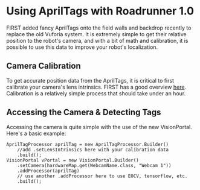 # Using AprilTags with Roadrunner 1.0

FIRST added fancy AprilTags onto the field walls and backdrop recently to replace the old Vuforia system. It is extremely simple to get their relative position to the robot's camera, and with a bit of math and calibration, it is possible to use this data to improve your robot's localization.


## Camera Calibration

To get accurate position data from the AprilTags, it is critical to first calibrate your camera's lens intrinsics. FIRST has a good overview [here](https://ftc-docs.firstinspires.org/en/latest/programming_resources/vision/camera_calibration/camera-calibration.html). Calibration is a relatively simple process that should take under an hour.

## Accessing the Camera & Detecting Tags 

Accessing the camera is quite simple with the use of the new VisionPortal.
Here's a basic example:

    AprilTagProcessor aprilTag = new AprilTagProcessor.Builder()
        //add .setLensIntrinsics here with your calibration data
        .build();
    VisionPortal vPortal = new VisionPortal.Builder()
        .setCamera(hardwareMap.get(WebcamName.class, "Webcam 1"))
        .addProcessor(aprilTag)
        // use another .addProcessor here to use EOCV, tensorflow, etc.
        .build();
